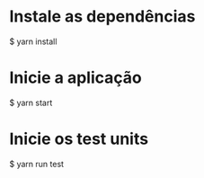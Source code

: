 # Instale as dependências
  $ yarn install
 
  # Inicie a aplicação 

  $ yarn start
  
 # Inicie os test units

  $ yarn run test
